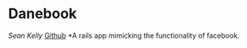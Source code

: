 Danebook
==================
*Sean Kelly* [Github](https://github.com/skel11417/)
  *A rails app mimicking the functionality of facebook.
